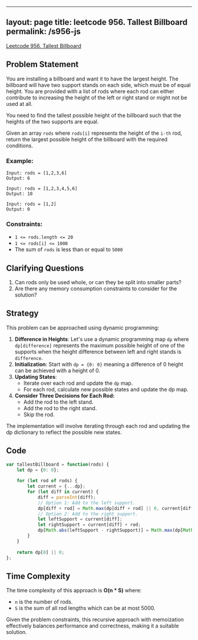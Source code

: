 
---
layout: page
title: leetcode 956. Tallest Billboard
permalink: /s956-js
---
[Leetcode 956. Tallest Billboard](https://algoadvance.github.io/algoadvance/l956)
## Problem Statement

You are installing a billboard and want it to have the largest height. The billboard will have two support stands on each side, which must be of equal height. You are provided with a list of rods where each rod can either contribute to increasing the height of the left or right stand or might not be used at all.

You need to find the tallest possible height of the billboard such that the heights of the two supports are equal.

Given an array `rods` where `rods[i]` represents the height of the `i-th` rod, return the largest possible height of the billboard with the required conditions.

### Example:

```
Input: rods = [1,2,3,6]
Output: 6

Input: rods = [1,2,3,4,5,6]
Output: 10

Input: rods = [1,2]
Output: 0
```

### Constraints:
- `1 <= rods.length <= 20`
- `1 <= rods[i] <= 1000`
- The sum of `rods` is less than or equal to `5000`

## Clarifying Questions

1. Can rods only be used whole, or can they be split into smaller parts?
2. Are there any memory consumption constraints to consider for the solution?

## Strategy

This problem can be approached using dynamic programming:

1. **Difference in Heights**: Let's use a dynamic programming map `dp` where `dp[difference]` represents the maximum possible height of one of the supports when the height difference between left and right stands is `difference`.
2. **Initialization**: Start with `dp = {0: 0}` meaning a difference of 0 height can be achieved with a height of 0.
3. **Updating States**:
    - Iterate over each rod and update the `dp` map. 
    - For each rod, calculate new possible states and update the dp map.
4. **Consider Three Decisions for Each Rod:**
    - Add the rod to the left stand.
    - Add the rod to the right stand.
    - Skip the rod.

The implementation will involve iterating through each rod and updating the dp dictionary to reflect the possible new states.

## Code

```javascript
var tallestBillboard = function(rods) {
    let dp = {0: 0};
    
    for (let rod of rods) {
        let current = {...dp};
        for (let diff in current) {
            diff = parseInt(diff);
            // Option 1: Add to the left support.
            dp[diff + rod] = Math.max(dp[diff + rod] || 0, current[diff]);
            // Option 2: Add to the right support.
            let leftSupport = current[diff];
            let rightSupport = current[diff] + rod;
            dp[Math.abs(leftSupport - rightSupport)] = Math.max(dp[Math.abs(leftSupport - rightSupport)] || 0, Math.max(leftSupport, rightSupport));
        }
    }
    
    return dp[0] || 0;
};
```

## Time Complexity

The time complexity of this approach is **O(n * S)** where:
- `n` is the number of rods.
- `S` is the sum of all rod lengths which can be at most 5000.

Given the problem constraints, this recursive approach with memoization effectively balances performance and correctness, making it a suitable solution.